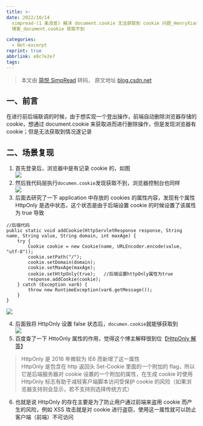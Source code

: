 ```yaml
---
title: >-
date: 2022/10/14
  simpread-(1 条消息) 解决 document.cookie 无法获取到 cookie 问题_HenryXiao8080 的博客 - CSDN
  博客_document.cookie 获取不到

categories:
  - Net-excerpt
reprint: true
abbrlink: e8c7e2e7
tags:
---
```



> 本文由 [简悦 SimpRead](http://ksria.com/simpread/) 转码， 原文地址 [blog.csdn.net](https://blog.csdn.net/weixin_40686603/article/details/116188863)

一、前言
----

在进行前后端联调的时候，由于想实现一个登出操作，前端自动删除浏览器存储的 cookie，想通过 document.cookie 来获取进而进行删除操作，但是发现浏览器有 cookie；但是无法获取到情况遂记录

二、场景复现
------

1.  首先登录后，浏览器中是有记录 cookie 的，如图  
    ![](https://img-blog.csdnimg.cn/20210427084217576.png?x-oss-process=image/watermark,type_ZmFuZ3poZW5naGVpdGk,shadow_10,text_aHR0cHM6Ly9ibG9nLmNzZG4ubmV0L3dlaXhpbl80MDY4NjYwMw==,size_16,color_FFFFFF,t_70)
2.  然后我代码层执行`documen.cookie`发现获取不到，浏览器控制台也同样  
    ![](https://img-blog.csdnimg.cn/20210427084637984.png?x-oss-process=image/watermark,type_ZmFuZ3poZW5naGVpdGk,shadow_10,text_aHR0cHM6Ly9ibG9nLmNzZG4ubmV0L3dlaXhpbl80MDY4NjYwMw==,size_16,color_FFFFFF,t_70)
3.  后面去研究了一下 application 中存放的 cookies 的属性内容，发现有个属性 HttpOnly 是选中状态，这个状态是由于后端设置 cookie 的时候设置了该属性为 true 导致

```
//后端代码
public static void addCookie(HttpServletResponse response, String name, String value, String domain, int maxAge) {
    try {
        Cookie cookie = new Cookie(name, URLEncoder.encode(value, "utf-8"));
        cookie.setPath("/");
        cookie.setDomain(domain);
        cookie.setMaxAge(maxAge);
        cookie.setHttpOnly(true);   //后端设置httpOnly属性为true
        response.addCookie(cookie);
    } catch (Exception var6) {
        throw new RuntimeException(var6.getMessage());
    }
}
```

![](https://img-blog.csdnimg.cn/20210427084849886.png?x-oss-process=image/watermark,type_ZmFuZ3poZW5naGVpdGk,shadow_10,text_aHR0cHM6Ly9ibG9nLmNzZG4ubmV0L3dlaXhpbl80MDY4NjYwMw==,size_16,color_FFFFFF,t_70)

4.  后面我将 HttpOnly 设置 false 状态后，`documen.cookie`就能够获取到  
    ![](https://img-blog.csdnimg.cn/20210427085313313.png?x-oss-process=image/watermark,type_ZmFuZ3poZW5naGVpdGk,shadow_10,text_aHR0cHM6Ly9ibG9nLmNzZG4ubmV0L3dlaXhpbl80MDY4NjYwMw==,size_16,color_FFFFFF,t_70)
5.  百度查了一下 HttoOnly 属性的作用，觉得这个博主解释很到位【[HttpOnly 解答](https://www.jianshu.com/p/ba6500990694)】

> HttpOnly 是 2016 年微软为 IE6 而新增了这一属性  
> HttpOnly 是包含在 http 返回头 Set-Cookie 里面的一个附加的 flag，所以它是后端服务器对 cookie 设置的一个附加的属性，在生成 cookie 时使用 HttpOnly 标志有助于减轻客户端脚本访问受保护 cookie 的风险（如果浏览器支持则会显示，若不支持则选择传统方式）

6.  也就是说 HttpOnly 的存在主要是为了防止用户通过前端来盗用 cookie 而产生的风险，例如 XSS 攻击就是对 cookie 进行盗窃，使用这一属性就可以防止客户端（前端）不可访问